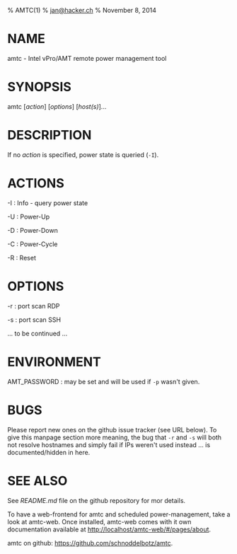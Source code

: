 % AMTC(1)
% jan@hacker.ch
% November 8, 2014

# NAME

amtc - Intel vPro/AMT remote power management tool

# SYNOPSIS

amtc [*action*] [*options*] [*host(s)*]...

# DESCRIPTION

If no *action* is specified, power state is queried (`-I`).

# ACTIONS

-I
:   Info - query power state

-U
:   Power-Up

-D
:   Power-Down

-C
:   Power-Cycle

-R
:   Reset

# OPTIONS

-r
:   port scan RDP

-s
:   port scan SSH

... to be continued ...


# ENVIRONMENT

AMT_PASSWORD
:   may be set and will be used if `-p` wasn't given.

# BUGS

Please report new ones on the github issue tracker (see URL below).
To give this manpage section more meaning, the bug that `-r` and `-s`
will both not resolve hostnames and simply fail if IPs weren't used
instead ... is documented/hidden in here.

# SEE ALSO

See *README.md* file on the github repository for mor details.

To have a web-frontend for amtc and scheduled power-management, take
a look at amtc-web. Once installed, amtc-web comes with it own
documentation available at <http://localhost/amtc-web/#/pages/about>.

amtc on github: <https://github.com/schnoddelbotz/amtc>.

